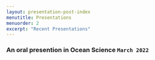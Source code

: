 ```yaml
---
layout: presentation-post-index
menutitle: Presentations
menuorder: 2
excerpt: "Recent Presentations"
---
```


### An oral presention in Ocean Science  `March 2022`
